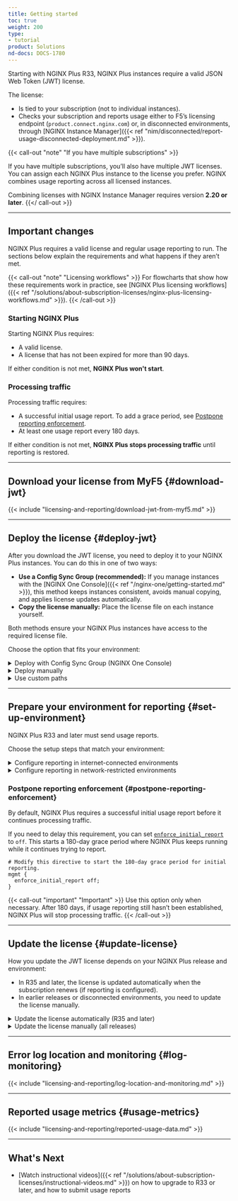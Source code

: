 ```yaml
---
title: Getting started
toc: true
weight: 200
type:
- tutorial
product: Solutions
nd-docs: DOCS-1780
---
```


Starting with NGINX Plus R33, NGINX Plus instances require a valid JSON Web Token (JWT) license.  

The license:

- Is tied to your subscription (not to individual instances).  
- Checks your subscription and reports usage either to F5’s licensing endpoint (`product.connect.nginx.com`) or, in disconnected environments, through [NGINX Instance Manager]({{< ref "nim/disconnected/report-usage-disconnected-deployment.md" >}}).  

{{< call-out "note" "If you have multiple subscriptions" >}}

If you have multiple subscriptions, you’ll also have multiple JWT licenses. You can assign each NGINX Plus instance to the license you prefer. NGINX combines usage reporting across all licensed instances. 

Combining licenses with NGINX Instance Manager requires version **2.20 or later**.
{{</ call-out >}}  

---

## Important changes

NGINX Plus requires a valid license and regular usage reporting to run. The sections below explain the requirements and what happens if they aren’t met.  

{{< call-out "note" "Licensing workflows" >}}
For flowcharts that show how these requirements work in practice, see [NGINX Plus licensing workflows]({{< ref "/solutions/about-subscription-licenses/nginx-plus-licensing-workflows.md" >}}).
{{< /call-out >}}

### Starting NGINX Plus

Starting NGINX Plus requires:  

- A valid license.  
- A license that has not been expired for more than 90 days.  

If either condition is not met, **NGINX Plus won't start**.  

### Processing traffic

Processing traffic requires:  

- A successful initial usage report. To add a grace period, see [Postpone reporting enforcement](#postpone-reporting-enforcement).  
- At least one usage report every 180 days.  

If either condition is not met, **NGINX Plus stops processing traffic** until reporting is restored.   

---

## Download your license from MyF5 {#download-jwt}

{{< include "licensing-and-reporting/download-jwt-from-myf5.md" >}}

---

## Deploy the license {#deploy-jwt}

After you download the JWT license, you need to deploy it to your NGINX Plus instances. You can do this in one of two ways:

- **Use a Config Sync Group (recommended):** If you manage instances with the [NGINX One Console]({{< ref "/nginx-one/getting-started.md" >}}), this method keeps instances consistent, avoids manual copying, and applies license updates automatically.  
- **Copy the license manually:** Place the license file on each instance yourself.  

Both methods ensure your NGINX Plus instances have access to the required license file.  

Choose the option that fits your environment:

<details>
<summary>Deploy with Config Sync Group (NGINX One Console)</summary>

### Deploy with a Config Sync Group

<br>

{{< include "/licensing-and-reporting/deploy-jwt-with-csgs.md" >}}

{{< call-out "note" "If you’re using NGINX Instance Manager" "" >}}
In NGINX Instance Manager, _instance groups_ work like Config Sync Groups in the NGINX One Console.
To create an instance group, see [Manage instance groups]({{< ref "/nim/nginx-instances/manage-instance-groups.md" >}}). After that, you can add the JWT license file the same way you would in the NGINX One Console.
{{< /call-out >}}

</details>

<details>
<summary>Deploy manually</summary>

### Deploy manually

<br>

Copy the JWT license file to each NGINX Plus instance.

{{< include "/licensing-and-reporting/apply-jwt.md" >}}

</details>

<details>
<summary>Use custom paths</summary>

### Custom paths {#custom-paths}

<br>

{{< include "licensing-and-reporting/custom-paths-jwt.md" >}}

</details>

---

## Prepare your environment for reporting {#set-up-environment}

NGINX Plus R33 and later must send usage reports.  

Choose the setup steps that match your environment:

<details>
<summary>Configure reporting in internet-connected environments</summary>

### Internet-connected environments {#internet-connected}

<br>

In connected environments, NGINX Plus sends usage reports directly to the F5 licensing endpoint. 

<br>

Allow the necessary outbound traffic so reports can reach F5.

1. Allow NGINX Plus instances to connect to the F5 licensing endpoint (`product.connect.nginx.com`) over HTTPS (TCP `443`). Make sure the following IP addresses are allowed:

   - `3.135.72.139`  
   - `3.133.232.50`  
   - `52.14.85.249`  

1. *(R34 and later)* If your company restricts outbound traffic, configure NGINX Plus instances to connect through an outbound proxy. Update the [`proxy`](https://nginx.org/en/docs/ngx_mgmt_module.html#proxy) directive in the [`mgmt`](https://nginx.org/en/docs/ngx_mgmt_module.html) block of (`/etc/nginx/nginx.conf`) to point to your proxy server:

   ```nginx
   mgmt {
       proxy          PROXY_ADDR:PORT; # can be http or https
       proxy_username USER;            # optional
       proxy_password PASS;            # optional
   }
   ```

</details>

<details>
<summary>Configure reporting in network-restricted environments</summary>

### Network-restricted environments {#network-restricted}

<br>

In environments without internet access, NGINX Plus sends usage reports to NGINX Instance Manager. NGINX Instance Manager collects the reports and later forwards them to F5. 

<br>

To configure NGINX Plus to send usage reports to NGINX Instance Manager:

{{< include "/licensing-and-reporting/configure-nginx-plus-report-to-nim.md" >}}

<br>

{{< call-out "note" "Forwarding reports in network-restricted environments" >}} For instructions on forwarding usage reports from NGINX Instance Manager to F5, see [Report usage date to F5 (disconnected)]({{< ref "/nim/disconnected/report-usage-disconnected-deployment.md" >}}).{{< /call-out >}}


</details>

### Postpone reporting enforcement {#postpone-reporting-enforcement}

By default, NGINX Plus requires a successful initial usage report before it continues processing traffic.  

If you need to delay this requirement, you can set [`enforce_initial_report`](https://nginx.org/en/docs/ngx_mgmt_module.html#enforce_initial_report) to `off`. This starts a 180-day grace period where NGINX Plus keeps running while it continues trying to report.

```nginx
# Modify this directive to start the 180-day grace period for initial reporting.
mgmt {
  enforce_initial_report off;
}
```

{{< call-out "important" "Important" >}}
Use this option only when necessary. After 180 days, if usage reporting still hasn’t been established,
NGINX Plus will stop processing traffic.
{{< /call-out >}}

---

## Update the license {#update-license}

How you update the JWT license depends on your NGINX Plus release and environment:

- In R35 and later, the license is updated automatically when the subscription renews (if reporting is configured).  
- In earlier releases or disconnected environments, you need to update the license manually.  

<details>
<summary>Update the license automatically (R35 and later)</summary>

### Automatic update (R35 and later) {#automatic-renewal}

<br>

Starting in NGINX Plus R35, [JWT licenses are updated automatically](#automatic-renewal) for instances that report directly to the F5 licensing endpoint. NGINX Plus downloads the new license and applies it without requiring a reload or restart.

Here’s how the automatic update works:  

- Beginning 30 days before the current license expires, NGINX Plus notifies the licensing endpoint as part of usage reporting.  
- The licensing endpoint checks for a renewed subscription with F5.  
- After the subscription is renewed, the licensing endpoint sends the updated JWT license to the instance.  
- NGINX Plus applies the updated license automatically and stores it as **nginx-mgmt-license** in the [`state_path`](https://nginx.org/en/docs/ngx_mgmt_module.html#state_path) directory.  
- The original JWT license file at `/etc/nginx/license.jwt` (or a custom path set by [`license_token`](https://nginx.org/en/docs/ngx_mgmt_module.html#license_token)) is not modified. You can replace the original file manually if needed, but this does not affect NGINX Plus operation.  
- This process also applies if the license has already expired but is still within the 90-day grace period.  
- Traffic continues without interruption.  

{{< call-out "important" "Important" >}}  
Automatic updates only work if:  
- License reporting is configured, and  
- At least one usage report has already been sent successfully.  

If these conditions aren’t met, you must [update the JWT license manually](#manually-update-license).  
{{< /call-out >}}

</details>

<details>
<summary>Update the license manually (all releases)</summary>

### Manual update (all releases) {#manually-update-license}

<br>

If automatic updates are not available (for example, in disconnected environments), update the license manually:

1. [Download the new JWT license](#download-jwt) from MyF5.  
2. [Deploy the JWT license](#deploy-jwt) to your NGINX Plus instances.

</details>

---

## Error log location and monitoring {#log-monitoring}

{{< include "licensing-and-reporting/log-location-and-monitoring.md" >}}

---

## Reported usage metrics {#usage-metrics}

{{< include "licensing-and-reporting/reported-usage-data.md" >}}

---

## What's Next

- [Watch instructional videos]({{< ref "/solutions/about-subscription-licenses/instructional-videos.md" >}}) on how to upgrade to R33 or later, and how to submit usage reports